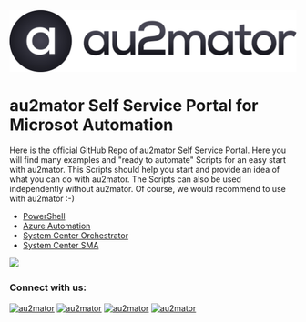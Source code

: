 [![Header](https://github.com/au2mator/.github/blob/main/profile/GitHubLogo.jpg "Header")](https://au2mator.com/)


# au2mator Self Service Portal for Microsot Automation

Here is the official GitHub Repo of au2mator Self Service Portal. Here you will find many examples and "ready to automate" Scripts for an easy start with au2mator. This Scripts should help you start and provide an idea of what you can do with au2mator.
The Scripts can also be used independently without au2mator. Of course, we would recommend to use with au2mator :-)


- <a href="https://www.au2mator.com/Powershell/?utm_medium=ReadMe&utm_source=GitHub&utm_campaign=MainReadme&utm_content=Readme">PowerShell</a>
- <a href="https://www.au2mator.com/AzureAutomation/?utm_medium=ReadMe&utm_source=GitHub&utm_campaign=MainReadme&utm_content=Readme">Azure Automation</a>
- <a href="https://www.au2mator.com/orchestrator/?utm_medium=ReadMe&utm_source=GitHub&utm_campaign=MainReadme&utm_content=Readme">System Center Orchestrator</a>
- <a href="https://www.au2mator.com/orchestrator/?utm_medium=ReadMe&utm_source=GitHub&utm_campaign=MainReadme&utm_content=Readme">System Center SMA</a>

![](https://komarev.com/ghpvc/?username=au2mator)

<h3 align="left">Connect with us:</h3>
<p align="left">
<a href="https://www.linkedin.com/company/au2mator" target="blank"><img align="center" src="https://raw.githubusercontent.com/rahuldkjain/github-profile-readme-generator/master/src/images/icons/Social/linked-in-alt.svg" alt="au2mator" height="30" width="40" /></a>
<a href="https://www.facebook.com/au2mator/" target="blank"><img align="center" src="https://raw.githubusercontent.com/rahuldkjain/github-profile-readme-generator/master/src/images/icons/Social/facebook.svg" alt="au2mator" height="30" width="40" /></a>
<a href="https://twitter.com/au2mator" target="blank"><img align="center" src="https://raw.githubusercontent.com/rahuldkjain/github-profile-readme-generator/master/src/images/icons/Social/twitter.svg" alt="au2mator" height="30" width="40" /></a>
<a href="https://www.youtube.com/channel/UCUdkfOxKtCj0_21WjRv5q-w" target="blank"><img align="center" src="https://raw.githubusercontent.com/rahuldkjain/github-profile-readme-generator/master/src/images/icons/Social/youtube.svg" alt="au2mator" height="30" width="40" /></a>
</p>
